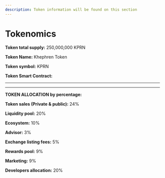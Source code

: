 ```yaml
---
description: Token information will be found on this section
---
```


# Tokenomics

**Token total supply:** 250,000,000 KPRN

**Token Name:** Khephren Token

**Token symbol:** KPRN&#x20;

**Token Smart Contract:**&#x20;

****

****

**TOKEN ALLOCATION by percentage:**

**Token sales (Private & public):** 24%

**Liquidity pool:** 20%

**Ecosystem:** 10%

**Advisor:** 3%

**Exchange listing fees:** 5%

**Rewards pool:** 9%

**Marketing:** 9%

**Developers allocation:** 20%
